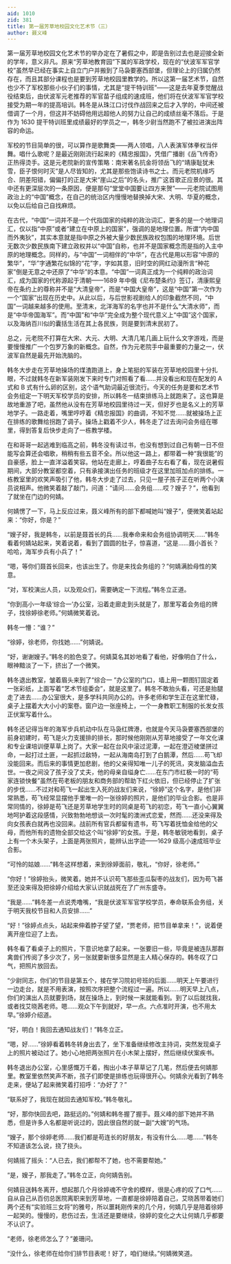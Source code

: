 ```yaml
---
aid: 1010
zid: 381
title: 第一届芳草地校园文化艺术节（三）
author: 聂义峰
---
```


第一届芳草地校园文化艺术节的举办定在了暑假之中，即是告别过去也是迎接全新的学年，意义非凡。原来“芳草地教育园”下属的军政学校，现在的“伏波军军官学校”虽然早已经在事实上自立门户并搬到了马袅要塞西部堡，但理论上的归属仍然存在，而且其部分课程也是要到芳草地校园里教学的。所以这第一届艺术节，自然也少不了军校那些小伙子们的事情，尤其是“提干特训班”——这是去年夏季觉醒战役结束后，由伏波军元老推荐的军官苗子组成的速成班，他们将在伏波军军官学校接受为期一年的提高培训。韩冬是从珠江口讨伐作战回来之后才入学的，中间还被借调了一个月，但这并不妨碍他用远超他人的努力让自己的成绩丝毫不落后。于是作为 1630 提干特训班里成绩最好的学员之一，韩冬少尉当然跑不了被拉进演出阵容的命运。

军校的节目简单的很，可以算作是歌舞类——两人领唱，八人表演军体拳权当伴舞。唱什么歌呢？是最近刚刚流行起来的《精忠报国》，凭借广播剧《岳飞传奇》正热得烫手。这是元老院新的宣传策略：南宋著名抗金将领岳飞的“靖康耻犹未雪，臣子恨何时灭”是人尽皆知的，尤其是那些饱读诗书之士。而元老院机缘巧合、阴差阳错，偏偏打的正是大宋“崖山之后”的名头，推广这首歌正应景的很。其中还有更深层次的一条原因，便是那句“堂堂中国要让四方来贺”——元老院试图用政治上的“中国”概念，在自己的统治区内慢慢地替换掉大宋、大明、华夏的概念，以免以后给自己自找麻烦。

在古代，“中国”一词并不是一个代指国家的纯粹的政治词汇，更多的是一个地理词汇，仅以指“中原”或者“建立在中原上的国家”，强调的是地理位置。所谓“内中国而外夷狄”，其实本意就是指中原之外被大量少数民族政权包围的地理环境。后世无数次少数民族南下建立政权并以“中国”自称，也并不是国家概念而是指的入主中原的地理概念。同样的，与“中国”一词相伴的“中华”，在古代是用以形容“中原的繁华”，“华”字通繁花似锦的“花”字，字如其意，旧时空的网红动漫所言“种花家”倒是无意之中还原了“中华”的本意。“中国”一词真正成为一个纯粹的政治词汇，成为国家的代称源起于清朝——1689 年中俄《尼布楚条约》签订，清康熙皇帝在条约上的尊称并不是“大清皇帝”，而是“中国大皇帝”，这是“中国”第一次作为一个“国家”出现在历史中。从此以后，与后世影视剧给人的印象截然不同，“中国”一词越来越多的使用。至清末，北洋海军的名字也并不是什么“大清水师”，而是“中华帝国海军”。而“中国”和“中华”完全成为整个现代意义上“中国”这个国家，以及海纳百川似的囊括生活在其上各民族，则是要到清末民初了。

总之，元老院不打算在大宋、大元、大明、大清几笔几画上玩什么文字游戏，而是要慢慢推广一个包罗万象的新概念。自然，作为元老院手中最重要的力量之一，伏波军自然是最先开始洗脑的。

韩冬大步走在芳草地操场的煤渣跑道上，身上笔挺的军装在芳草地校园里十分扎眼，不过就韩冬在新军装刚发下来时专门对照看了看……并没看出和现在配发的 A 式和 B 式有什么卵的区别，这个语气助词最近很流行。今天的任务是要和艺术节会务组定一下明天军校学员的安排，所以韩冬一结束排练马上就跑来了。这也算是故地重游了吧，虽然他从没有在芳草地校园里待过一天，但好歹也是名义上的芳草地学子。一路走着，嘴里哼哼着《精忠报国》的曲调，不知不觉……就被操场上正在排练的歌舞给拐跑了调子。操场上戳着不少人，韩冬走了过去询问会务组在哪里，得到答复后快步走向了一栋教学楼。

在和哥哥一起逃难到临高之前，韩冬没有读过书，也没有想到过自己有朝一日不但能写会算还会唱歌，稍稍有些五音不全。所以他这一路上，都带着一种“我很能”的自豪感，脸上一直洋溢着笑容。他站在走廊上，哼着曲子左右看了看，现在说暑假期间，大部分教室都空着，只有承接演出任务的班级才在这里加班加点的排练。一栋教室里的欢笑声吸引了他，韩冬大步走了过去，只见一屋子孩子正在听两个小演员说相声。他微笑着敲了敲门，问道：“请问……会务组……哎？嫂子？”，他看到了就坐在门边的何婧。

何婧愣了一下，马上反应过来，聂义峰所有的部下都喊她叫“嫂子”，便微笑着站起来：“你好，你是？”

“嫂子好，我是韩冬，以前是聂首长的兵……我奉命来和会务组协调明天……”韩冬看着何婧站起来，笑着说着，看到了圆圆的肚子，惊喜道，“这是……聂小首长？哈哈，海军步兵有小兵了！”

“嗯，等你们聂首长回来，也该出生了。你是来找会务组的？”何婧满脸母性的笑意。

“对，军校演出人员，以及观众们，需要确定一下流程。”韩冬立正道。

“你到高小一年级‘综合一’办公室，沿着走廊走到头就是了，那里写着会务组的牌子，找徐婷徐老师。”何婧微笑着说。

韩冬一懵：“谁？”

“徐婷，徐老师，你找她……”何婧说。

“好，谢谢嫂子。”韩冬的脸色变了。何婧莫名其妙地看了看他，好像明白了什么，眼神黯淡了一下，挤出了一个微笑。

韩冬退出教室，皱着眉头来到了“综合一 ”办公室的门口，墙上用一颗图钉固定着一张彩纸，上面写着“艺术节组委会”，就是这里了。韩冬不敢抬头看，可还是抬腿走了进去……办公室很大，是多学科共同办公的。许多老师和学生正在这里忙碌，桌子上摆着大大小小的案卷。窗户边一张座椅上，一个一身教职工制服的长发女孩正伏案写着什么。

韩冬还记得当年的海军步兵机动中队在马袅红牌港，也就是今天马袅要塞西部堡的前身初建时，苟飞是火力支援排的排长，那时候他刚刚从芳草地接受了一年文化课和专业课培训便草草上岗了。大家一起在台风中滚过泥潭，一起在澄迈棱堡拼过命，一起打过土匪，一起抓过敌特，一起从海南岛打到了白鹅潭，然后……苟飞却没能回来。而后来的事情更加悲剧，他的父亲得知唯一儿子的死讯，突发脑溢血去世。一夜之间没了孩子没了丈夫，他的母亲自缢身亡……在东门市红极一时的“苟家连锁快餐”虽然在苟老板的朋友和商务部的帮助下红火依旧，但已经停止了扩张的步伐……不过对和苟飞一起出生入死的战友们来说，“徐婷”这个名字，是他们非常熟悉，苟飞经常显摆他手里唯一的一张徐婷的照片，是他们的毕业合影。也是非常同情的，徐婷是苟飞还是芳草地学生时的同桌是苟飞的初恋，苟飞一直小心翼翼地呵护着这段感情，兴致勃勃地想谈一次时髦的澳洲式恋爱，然而……还没来得及向女孩表白就再也没回来。战前所有官兵都留有遗书，苟飞写着抚恤金给他的父母，而他所有的遗物全部交给这个叫“徐婷”的女孩。于是，韩冬敏锐地看到，桌子上有一个木头架子，上面是两张照片，能辨认出字迹——1629 级高小速成班毕业合影。

“可怜的姑娘……”韩冬这样想着，来到徐婷面前，敬礼，“你好，徐老师。”

“你好！”徐婷抬头，微笑着。她并不认识苟飞那些歪瓜裂枣的战友们，因为苟飞甚至还没来得及把徐婷介绍给大家认识就战死在了广州东盛寺。

“我是……”韩冬差一点说秃噜嘴，“我是伏波军军官学校学员，奉命联系会务组，关于明天我校节目和人员安排……”

“好！”徐婷点点头，站起来伸着脖子望了望，“贾老师，把节目单拿来！”，说着便离开座位迎了上去。

韩冬看了看桌子上的照片，下意识地拿了起来。一张要旧一些，毕竟是被连队那群禽兽们传阅了多少次了，另一张就要新很多显然是主人精心保存的。韩冬叹了口气，把照片放回去。

“少尉同志，你们的节目是第五个，接在学习院初号班的后面……明天上午要进行一边走台，就是不用表演，按照次序把整个流程过一遍。所以……明天早上八点，你们的演出人员就要到场，就在操场上，到时候一来就能看到。到了以后就找我，或者找艾晓茜老师。嗯……观众下午到就好，早一点。六点准时开演，也不用太早。”徐婷介绍道。

“好，明白！我回去通知战友们！”韩冬立正。

“嗯，好……”徐婷看着韩冬转身出去了，坐下准备继续修改主持词，突然发现桌子上的照片被动过了。她小心地把两张照片在小木架上摆好，然后继续伏案疾书。

韩冬退出办公室，心里感慨万千着，掏出小本子草草记了几笔，然后便去何婧那里。教室里依然笑声不断，孩子们即使是排练也玩得很开心。何婧余光看到了韩冬走来，便站了起来微笑着打招呼：“办好了？”

“联系好了，我现在就回去通知军校。”韩冬敬礼。

“好，那你快回去吧，路挺远的。”何婧和韩冬握了握手。聂义峰的部下她并不熟悉，但是许多人名都是听说过的，因此很自然的就一副“大嫂”的气场。

“嫂子，那个徐婷老师……我们都是苟连长的好朋友，有没有什么……嗯……”韩冬不知道该怎么说，挠了挠头。

何婧摇了摇头：“人已去，我们都帮不了她，也不需要帮她。”

“是，嫂子，那我走了。”韩冬立正，向何婧告别。

何婧目送韩冬离开，想起那几个月徐婷魂不守舍的模样，很是心疼的叹了口气……自从自己从百仞总医院离职来到芳草地，一直都是徐婷陪着自己，艾晓茜带着她们两个还有“实验班三女将”的雅号，所以噩耗刚传来的几个月，何婧几乎是陪着徐婷一起哭的。慢慢的，悲伤过去，生活还是要继续，徐婷的变化之大让何婧几乎都要不认识了。

“老师，徐老师怎么了？”姜珊问。

“没什么，徐老师在给你们排节目表呢！好了，咱们继续。”何婧微笑道。
